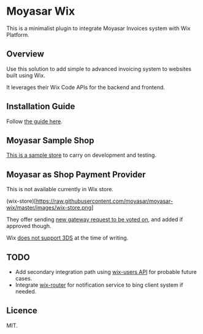 # Moyasar Wix

This is a minimalist plugin to integrate Moyasar Invoices system with Wix Platform.


## Overview

Use this solution to add simple to advanced invoicing system to websites built using Wix.

It leverages their Wix Code APIs for the backend and frontend.

## Installation Guide

Follow [the guide here](https://github.com/moyasar/moyasar-wix/master/INTEGRATION.md).


## Moyasar Sample Shop

[This is a sample store](https://abarrak.wixsite.com/moyasar-dev-store/sample-invoice) to carry on development and testing.

## Moyasar as Shop Payment Provider

This is not available currently in Wix store.

(wix-store)[https://raw.githubusercontent.com/moyasar/moyasar-wix/master/images/wix-store.png]

They offer sending [new gateway request to be voted on](https://support.wix.com/en/accepting-payments/setting-up-your-payments#feature-requests), and added if approved though.

Wix [does not support 3DS](https://support.wix.com/en/article/request-implementing-3d-secure-payments) at the time of writing.

## TODO

- Add secondary integration path using [wix-users API](https://www.wix.com/code/reference/wix-users.html) for probable future cases.
- Integrate [wix-router](https://www.wix.com/code/reference/wix-router.html) for notification service to bing client system if needed.

## Licence
MIT.
